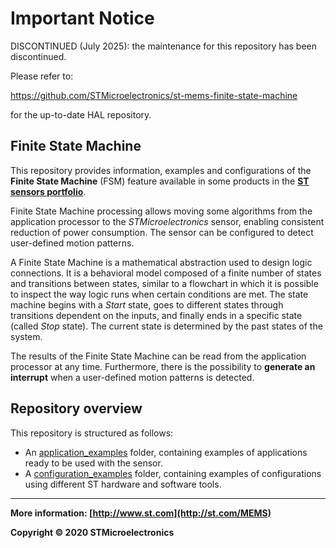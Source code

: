 Important Notice
==================

DISCONTINUED (July 2025): the maintenance for this repository has been discontinued.

Please refer to:

https://github.com/STMicroelectronics/st-mems-finite-state-machine

for the up-to-date HAL repository.

## Finite State Machine

This repository provides information, examples and configurations of the **Finite State Machine** (FSM) feature available in some products in the [**ST sensors portfolio**](https://www.st.com/en/mems-and-sensors.html?sc=MEMS). 

Finite State Machine processing allows moving some algorithms from the application processor to the *STMicroelectronics* sensor, enabling consistent reduction of power consumption. The sensor can be configured to detect user-defined motion patterns.

A Finite State Machine is a mathematical abstraction used to design logic connections. It is a behavioral model composed of a finite number of states and transitions between states, similar to a flowchart in which it is possible to inspect the way logic runs when certain conditions are met. The state machine begins with a *Start* state, goes to different states through transitions dependent on the inputs, and finally ends in a specific state (called *Stop* state). The current state is determined by the past states of the system.

The results of the Finite State Machine can be read from the application processor at any time. Furthermore, there is the possibility to **generate an interrupt** when a user-defined motion patterns is detected.


## Repository overview

This repository is structured as follows:  

- An [application_examples](./application_examples/) folder, containing examples of applications ready to be used with the sensor.
- A [configuration_examples](./configuration_examples/) folder, containing examples of configurations using different ST hardware and software tools.

------

**More information: [http://www.st.com](http://st.com/MEMS)**

**Copyright © 2020 STMicroelectronics**

